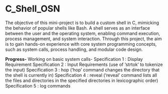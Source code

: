 # C_Shell_OSN
The objective of this mini-project is to build a custom shell in C, mimicking the behavior of popular shells like Bash. A shell serves as an interface between the user and the operating system, enabling command execution, process management, and system interaction. Through this project, the aim is to gain hands-on experience with core system programming concepts, such as system calls, process handling, and modular code design.

**Progress-**
Working on basic system calls-
Specification 1 : Display Requirement
Specification 2 : Input Requirements (use of ‘strtok’ to tokenize the input)
Specification 3 : hop (‘hop’ command changes the directory that the shell is currently in)
Specification 4 : reveal (‘reveal’ command lists all the files and directories in the specified directories in lexicographic order)
Specification 5 : log commands

